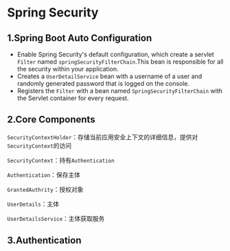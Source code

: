 # Spring Security

## 1.Spring Boot Auto Configuration

* Enable Spring Security's default configuration, which create a servlet `Filter` named 
`springSecurityFilterChain`.This bean is responsible for all the security within your application.
* Creates a `UserDetailService` bean with a username of a user and randomly generated password
that is logged on the console.
* Registers the `Filter` with a bean named `SpringSecurityFilterChain` with the Servlet container 
for every request.

## 2.Core Components

`SecurityContextHolder`：存储当前应用安全上下文的详细信息，提供对`SecurityContext`的访问

`SecurityContext`：持有`Authentication`

`Authentication`：保存主体

`GrantedAuthrity`：授权对象

`UserDetails`：主体

`UserDetailsService`：主体获取服务

## 3.Authentication

